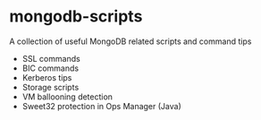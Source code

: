 # mongodb-scripts

A collection of useful MongoDB related scripts and command tips

* SSL commands
* BIC commands
* Kerberos tips
* Storage scripts
* VM ballooning detection
* Sweet32 protection in Ops Manager (Java)
